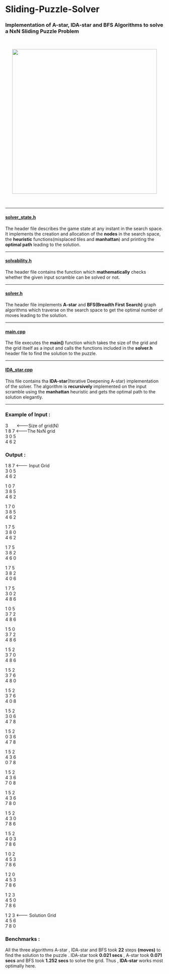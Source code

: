 # Sliding-Puzzle-Solver
### Implementation of A-star, IDA-star and BFS Algorithms to solve a NxN Sliding Puzzle Problem
</br>
<p align="center">
  <img width="460" height="460" src="https://miro.medium.com/max/924/1*YxeZJzfhW4kn5O5wAGbkIg.gif">
</p>
<br />

---------------------
#### [**solver_state.h**](https://github.com/TanishqAgarwal/Sliding-Puzzle-Solver/blob/main/solver_state.h)

The header file describes the game state at any instant in the search space. It implements the creation and allocation of the **nodes** in the search space, the **heuristic** functions(misplaced tiles and **manhattan**) and printing the **optimal path** leading to the solution.

-----------------
#### [**solvability.h**](https://github.com/TanishqAgarwal/Sliding-Puzzle-Solver/blob/main/solvability.h)

The header file contains the function which **mathematically** checks whether the given input scramble can be solved or not.

----------------

#### [**solver.h**](https://github.com/TanishqAgarwal/Sliding-Puzzle-Solver/blob/main/solver.h)

The header file implements **A-star** and **BFS(Breadth First Search)** graph algorithms which traverse on the search space to get the optimal number of moves leading to the solution.

-------------

#### [**main.cpp**](https://github.com/TanishqAgarwal/Sliding-Puzzle-Solver/blob/main/main.cpp)

The file executes the **main()** function which takes the size of the grid and the grid itself as a input and calls the functions included in the **solver.h** header file to find the solution to the puzzle.

------------

#### [**IDA_star.cpp**](https://github.com/TanishqAgarwal/Sliding-Puzzle-Solver/blob/main/IDA_star.cpp)

This file contains tha **IDA-star**(Iterative Deepening A-star) implementation of the solver. The algorithm is **recursively** implemented on the input scramble using the **manhattan** heuristic and gets the optimal path to the solution elegantly.

------------

### Example of Input :

3 &nbsp; &nbsp; &nbsp; <---Size of grid(N) </br>
1 8 7  <---The NxN grid </br>
3 0 5  </br>
4 6 2  </br>

### Output :

1 8 7 <--- Input Grid  </br>
3 0 5 </br>
4 6 2 </br>
   
1 0 7   
3 8 5   
4 6 2   
  
1 7 0   
3 8 5  
4 6 2   

1 7 5   
3 8 0   
4 6 2   

1 7 5   
3 8 2   
4 6 0   

1 7 5   
3 8 2   
4 0 6   

1 7 5   
3 0 2   
4 8 6   

1 0 5   
3 7 2   
4 8 6   

1 5 0   
3 7 2   
4 8 6   

1 5 2   
3 7 0   
4 8 6   

1 5 2   
3 7 6   
4 8 0   

1 5 2   
3 7 6   
4 0 8   

1 5 2   
3 0 6   
4 7 8   

1 5 2   
0 3 6   
4 7 8   

1 5 2   
4 3 6   
0 7 8  

1 5 2   
4 3 6   
7 0 8   

1 5 2   
4 3 6   
7 8 0   

1 5 2   
4 3 0   
7 8 6   

1 5 2   
4 0 3   
7 8 6   

1 0 2    
4 5 3   
7 8 6   

1 2 0   
4 5 3   
7 8 6   

1 2 3   
4 5 0   
7 8 6   

1 2 3 <--- Solution Grid   
4 5 6   
7 8 0   
  
### **Benchmarks :**
All the three algorithms A-star , IDA-star and BFS took **22** steps **(moves)** to find the solution to the puzzle . IDA-star took **0.021 secs** , A-star took **0.071 secs** and BFS took **1.252 secs** to solve the grid. Thus , **IDA-star** works most optimally here.




